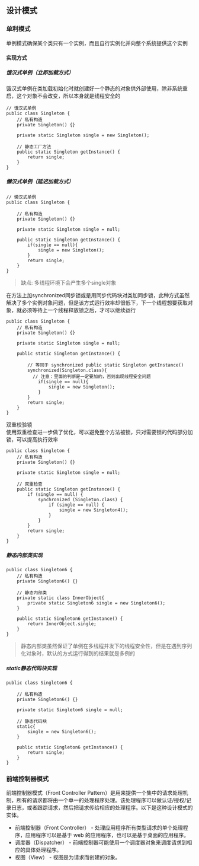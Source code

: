 ## 设计模式
### 单利模式
单例模式确保某个类只有一个实例，而且自行实例化并向整个系统提供这个实例
#### 实现方式
##### 饿汉式单例（立即加载方式）
饿汉式单例在类加载初始化时就创建好一个静态的对象供外部使用，除非系统重启，这个对象不会改变，所以本身就是线程安全的

```
// 饿汉式单例
public class Singleton {
    // 私有构造
    private Singleton() {}

    private static Singleton single = new Singleton();

    // 静态工厂方法
    public static Singleton getInstance() {
        return single;
    }
}
```

##### 懒汉式单例（延迟加载方式）

```
// 懒汉式单例
public class Singleton {

    // 私有构造
    private Singleton() {}

    private static Singleton single = null;

    public static Singleton getInstance() {
        if(single == null){
            single = new Singleton();
        }
        return single;
    }
}
```
> 缺点: 多线程环境下会产生多个single对象

在方法上加synchronized同步锁或是用同步代码块对类加同步锁，此种方式虽然解决了多个实例对象问题，但是该方式运行效率却很低下，下一个线程想要获取对象，就必须等待上一个线程释放锁之后，才可以继续运行

```
public class Singleton {
    // 私有构造
    private Singleton() {}

    private static Singleton single = null;

    public static Singleton getInstance() {
        
        // 等同于 synchronized public static Singleton getInstance()
        synchronized(Singleton.class){
          // 注意：里面的判断是一定要加的，否则出现线程安全问题
            if(single == null){
                single = new Singleton();
            }
        }
        return single;
    }
}
```

双重校验锁  
使用双重检查进一步做了优化，可以避免整个方法被锁，只对需要锁的代码部分加锁，可以提高执行效率

```
public class Singleton {
    // 私有构造
    private Singleton() {}

    private static Singleton single = null;

    // 双重检查
    public static Singleton getInstance() {
        if (single == null) {
            synchronized (Singleton.class) {
                if (single == null) {
                    single = new Singleton4();
                }
            }
        }
        return single;
    }
}
```

##### 静态内部类实现
```
public class Singleton6 {
    // 私有构造
    private Singleton6() {}

    // 静态内部类
    private static class InnerObject{
        private static Singleton6 single = new Singleton6();
    }
    
    public static Singleton6 getInstance() {
        return InnerObject.single;
    }
}
```
> 静态内部类虽然保证了单例在多线程并发下的线程安全性，但是在遇到序列化对象时，默认的方式运行得到的结果就是多例的

##### static静态代码块实现

```
public class Singleton6 {
    
    // 私有构造
    private Singleton6() {}
    
    private static Singleton6 single = null;

    // 静态代码块
    static{
        single = new Singleton6();
    }
    
    public static Singleton6 getInstance() {
        return single;
    }
}
```

### 前端控制器模式
前端控制器模式（Front Controller Pattern）是用来提供一个集中的请求处理机制，所有的请求都将由一个单一的处理程序处理。该处理程序可以做认证/授权/记录日志，或者跟踪请求，然后把请求传给相应的处理程序。以下是这种设计模式的实体。
* 前端控制器（Front Controller） - 处理应用程序所有类型请求的单个处理程序，应用程序可以是基于 web 的应用程序，也可以是基于桌面的应用程序。
* 调度器（Dispatcher） - 前端控制器可能使用一个调度器对象来调度请求到相应的具体处理程序。
* 视图（View） - 视图是为请求而创建的对象。